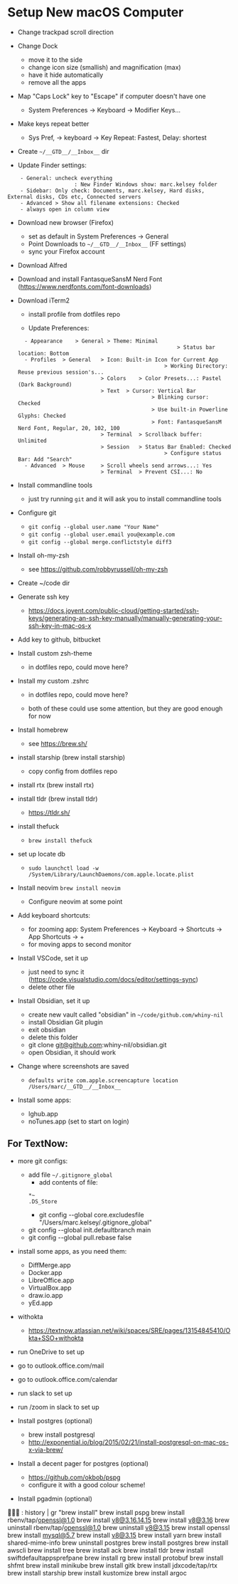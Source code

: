 # Setup New macOS Computer

- Change trackpad scroll direction

- Change Dock

  - move it to the side
  - change icon size (smallish) and magnification (max)
  - have it hide automatically
  - remove all the apps

- Map "Caps Lock" key to "Escape" if computer doesn't have one

  - System Preferences -> Keyboard -> Modifier Keys...

- Make keys repeat better

  - Sys Pref, -> keyboard -> Key Repeat: Fastest, Delay: shortest

- Create `~/__GTD__/__Inbox__` dir

- Update Finder settings:

```
	- General: uncheck everything
					 : New Finder Windows show: marc.kelsey folder
	- Sidebar: Only check: Documents, marc.kelsey, Hard disks, External disks, CDs etc, Connected servers
	- Advanced > Show all filename extensions: Checked
	- always open in column view
```

- Download new browser (Firefox)

  - set as default in System Preferences -> General
  - Point Downloads to `~/__GTD__/__Inbox__` (FF settings)
  - sync your Firefox account

- Download Alfred

- Download and install FantasqueSansM Nerd Font (https://www.nerdfonts.com/font-downloads)

- Download iTerm2

  - install profile from dotfiles repo

  - Update Preferences:

  ```
  	- Appearance	> General > Theme: Minimal
  													> Status bar location: Bottom
  	- Profiles	> General	> Icon: Built-in Icon for Current App
  												> Working Directory: Reuse previous session's...
  							> Colors	> Color Presets...: Pastel (Dark Background)
  							> Text	> Cursor: Vertical Bar
  											> Blinking cursor: Checked
  											> Use built-in Powerline Glyphs: Checked
  											> Font: FantasqueSansM Nerd Font, Regular, 20, 102, 100
  							> Terminal 	> Scrollback buffer: Unlimited
  							> Session	> Status Bar Enabled: Checked
  												> Configure status Bar: Add "Search"
  	- Advanced 	> Mouse 	> Scroll wheels send arrows...: Yes
  							> Terminal 	> Prevent CSI...: No
  ```

- Install commandline tools

  - just try running `git` and it will ask you to install commandline tools

- Configure git

  - `git config --global user.name "Your Name"`
  - `git config --global user.email you@example.com`
  - `git config --global merge.conflictstyle diff3`

- Install oh-my-zsh

  - see https://github.com/robbyrussell/oh-my-zsh

- Create ~/code dir

- Generate ssh key

  - https://docs.joyent.com/public-cloud/getting-started/ssh-keys/generating-an-ssh-key-manually/manually-generating-your-ssh-key-in-mac-os-x

- Add key to github, bitbucket

- Install custom zsh-theme

  - in dotfiles repo, could move here?

- Install my custom .zshrc

  - in dotfiles repo, could move here?

  - both of these could use some attention, but they are good enough for now

- Install homebrew

  - see https://brew.sh/

- install starship (brew install starship)

  - copy config from dotfiles repo

- install rtx (brew install rtx)

- install tldr (brew install tldr)

  - https://tldr.sh/

- install thefuck

  - `brew install thefuck`

- set up locate db

  - `sudo launchctl load -w /System/Library/LaunchDaemons/com.apple.locate.plist`

- Install neovim
  `brew install neovim`

  - Configure neovim at some point

- Add keyboard shortcuts:

  - for zooming app: System Preferences -> Keyboard -> Shortcuts -> App Shortcuts -> +
  - for moving apps to second monitor

- Install VSCode, set it up

  - just need to sync it (https://code.visualstudio.com/docs/editor/settings-sync)
  - delete other file

- Install Obsidian, set it up

  - create new vault called "obsidian" in `~/code/github.com/whiny-nil`
  - install Obsidian Git plugin
  - exit obsidian
  - delete this folder
  - git clone git@github.com:whiny-nil/obsidian.git
  - open Obsidian, it should work

- Change where screenshots are saved

  - `defaults write com.apple.screencapture location /Users/marc/__GTD__/__Inbox__`

- Install some apps:
  - lghub.app
  - noTunes.app (set to start on login)

## For TextNow:

- more git configs:

  - add file `~/.gitignore_global`
    - add contents of file:
    ```
    *~
    .DS_Store
    ```
    - git config --global core.excludesfile "/Users/marc.kelsey/.gitignore_global"
  - git config --global init.defaultbranch main
  - git config --global pull.rebase false

- install some apps, as you need them:

  - DiffMerge.app
  - Docker.app
  - LibreOffice.app
  - VirtualBox.app
  - draw.io.app
  - yEd.app

- withokta

  - https://textnow.atlassian.net/wiki/spaces/SRE/pages/13154845410/Okta+SSO+withokta

- run OneDrive to set up

- go to outlook.office.com/mail
- go to outlook.office.com/calendar

- run slack to set up

- run /zoom in slack to set up

- Install postgres (optional)

  - brew install postgresql
  - http://exponential.io/blog/2015/02/21/install-postgresql-on-mac-os-x-via-brew/

- Install a decent pager for postgres (optional)

  - https://github.com/okbob/pspg
  - configure it with a good colour scheme!

- Install pgadmin (optional)

🦑🦑🦑 : history | gr "brew install"
brew install pspg
brew install rbenv/tap/openssl@1.0
brew install v8@3.16.14.15
brew install v8@3.16
brew uninstall rbenv/tap/openssl@1.0
brew uninstall v8@3.15
brew install openssl
brew install mysql@5.7
brew install v8@3.15
brew install yarn
brew install shared-mime-info
brew uninstall postgres
brew install postgres
brew install awscli
brew install tree
brew install ack
brew install tldr
brew install swiftdefaultappsprefpane
brew install rg
brew install protobuf
brew install shfmt
brew install minikube
brew install gitk
brew install jdxcode/tap/rtx
brew install starship
brew install kustomize
brew install argoc
